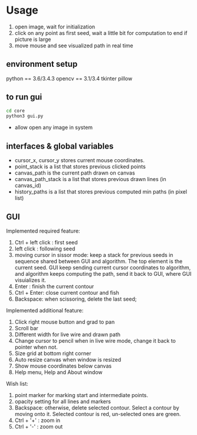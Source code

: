 # Usage
1. open image, wait for initialization
1. click on any point as first seed, wait a little bit for computation to end if picture is large
1. move mouse and see visualized path in real time

## environment setup
python == 3.6/3.4.3
opencv == 3.1/3.4
tkinter
pillow

## to run gui
```bash
cd core
python3 gui.py
```
- allow open any image in system

## interfaces & global variables
- cursor_x, cursor_y stores current mouse coordinates.
- point_stack is a list that stores previous clicked points
- canvas_path is the current path drawn on canvas
- canvas_path_stack is a list that stores previous drawn lines (in canvas_id)
- history_paths is a list that stores previous computed min paths (in pixel list)

## GUI
Implemented required feature:
1. Ctrl + left click : first seed
1. left  click : following seed
1. moving cursor in sissor mode: keep a stack for previous seeds in sequence shared between GUI and algorithm.  The top element is the current seed. GUI keep sending current cursor coordinates to algorithm, and algorithm keeps computing the path, send it back to GUI, where GUI visuializes it.
1. Enter : finish the current contour
1. Ctrl + Enter: close current contour and fish
1. Backspace: when scissoring, delete the last seed;

Implemented additional feature:
1. Click right mouse button and grad to pan
1. Scroll bar
1. Different width for live wire and drawn path
1. Change cursor to pencil when in live wire mode, change it back to pointer when not.
1. Size grid at bottom right corner
1. Auto resize canvas when window is resized
1. Show mouse coordinates below canvas
1. Help menu, Help and About window

Wish list:
1. point marker for marking start and intermediate points.
1. opacity setting for all lines and markers
1. Backspace: otherwise, delete selected contour. Select a contour by moving onto it. Selected contour is red, un-selected ones are green.
1. Ctrl + '+' : zoom in
1. Ctrl + '-' : zoom out
